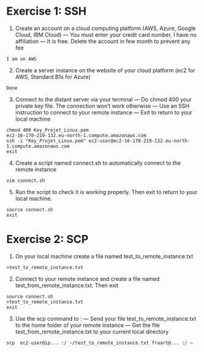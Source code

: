# Exercise 1: SSH
1. Create an account on a cloud computing platform (AWS, Azure, Google
Cloud, IBM Cloud)
— You must enter your credit card number, I have no affiliation
— It is free. Delete the account in few month to prevent any fee
```
I am on AWS
```
2. Create a server instance on the website of your cloud platform (ec2 for
AWS, Standard B1s for Azure)
```
Done
```
3. Connect to the distant server via your terminal
— Do chmod 400 your private key file. The connection won’t work otherwise
— Use an SSH instruction to connect to your remote instance
— Exit to return to your local machine
```
chmod 400 Key_Projet_Linux.pem
ec2-16-170-219-132.eu-north-1.compute.amazonaws.com
ssh -i "Key_Projet_Linux.pem" ec2-user@ec2-16-170-219-132.eu-north-1.compute.amazonaws.com
exit
```
4. Create a script named connect.sh to automatically connect to the remote
instance
```
vim connect.sh
```
5. Run the script to check it is working properly. Then exit to return to
your local machine.
```
source connect.sh
exit
```



# Exercise 2: SCP
1. On your local machine create a file named test_to_remote_instance.txt
```
>test_to_remote_instance.txt
```
2. Connect to your remote instance and create a file named test_from_remote_instance.txt.
Then exit
```
source connect.sh
>test_to_remote_instance.txt
exit
```
3. Use the scp command to :
— Send your file test_to_remote_instance.txt to the home folder of your
remote instance
— Get the file test_from_remote_instance.txt to your current local directory
```
scp  ec2-user@ip... :/ ~/test_to_remote_instance.txt fraart@... :/ ~
```
